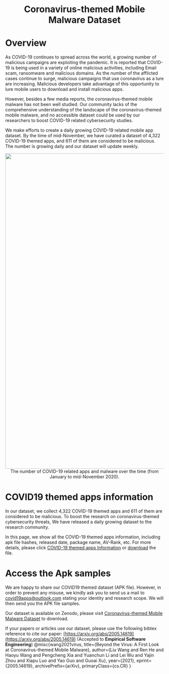 # <center> Coronavirus-themed Mobile Malware Dataset </center>

# Overview
As COVID-19 continues to spread across the world, a growing number of malicious campaigns are exploiting the pandemic. It is reported that COVID-19 is being used in a variety of online malicious activities, including Email scam, ransomware and malicious domains. As the number of the afflicted cases continue to surge, malicious campaigns that use coronavirus as a lure are increasing. Malicious developers take advantage of this opportunity to lure mobile users to download and install malicious apps.

However, besides a few media reports, the coronavirus-themed mobile malware has not been well studied. Our community lacks of the comprehensive understanding of the landscape of the coronavirus-themed mobile malware, and no accessible dataset could be used by our researchers to boost COVID-19 related cybersecurity studies.

We make efforts to create a daily growing COVID-19 related mobile app dataset. By the time of mid-November, we have curated a dataset of 4,322 COVID-19 themed apps, and 611 of them are considered to be malicious. The number is growing daily and our dataset will update weekly.

<img src="https://wx1.sbimg.cn/2020/06/28/2dck4.png" width="1000"/>

<center>The number of COVID-19 related apps and malware over the time (from January to mid-November 2020).</center>


# COVID19 themed apps information
In our dataset, we collect 4,322 COVID-19 themed apps and 611 of them are considered to be malicious. To boost the research on coronavirus-themed cybersecurity threats, We have released a daily growing dataset to the research community.

In this page, we show all the COVID-19 themed apps information, including apk file hashes, released date, package name, AV-Rank, etc. For more details, please click [COVID-19 themed apps Information](https://covid19apps.github.io/covid19apps) or [download](https://github.com/covid19apps/covid19apps.github.io/blob/master/covid19apps.xlsx) the file.<br/>


# Access the Apk samples
We are happy to share our COVID19 themed dataset (APK file). However, in order to prevent any misuse, we kindly ask you to send us a mail to <covid19apps@outlook.com> stating your identity and research scope. We will then send you the APK file samples.

Our dataset is available on Zenodo, please visit [Coronavirus-themed Mobile Malware Dataset](https://zenodo.org/record/3875976#.XtjyXGozY8M) to download.

If your papers or articles use our dataset, please use the following bibtex reference to cite our paper: [https://arxiv.org/abs/2005.14619](https://arxiv.org/abs/2005.14619)
(Accepted to **Empirical Software Engineering**) 
        @misc{wang2021virus,
              title={Beyond the Virus: A First Look at Coronavirus-themed Mobile Malware}, 
              author={Liu Wang and Ren He and Haoyu Wang and Pengcheng Xia and Yuanchun Li and Lei Wu and Yajin Zhou and Xiapu Luo and Yao Guo and Guoai Xu},
              year={2021},
              eprint={2005.14619},
              archivePrefix={arXiv},
              primaryClass={cs.CR}
        }
